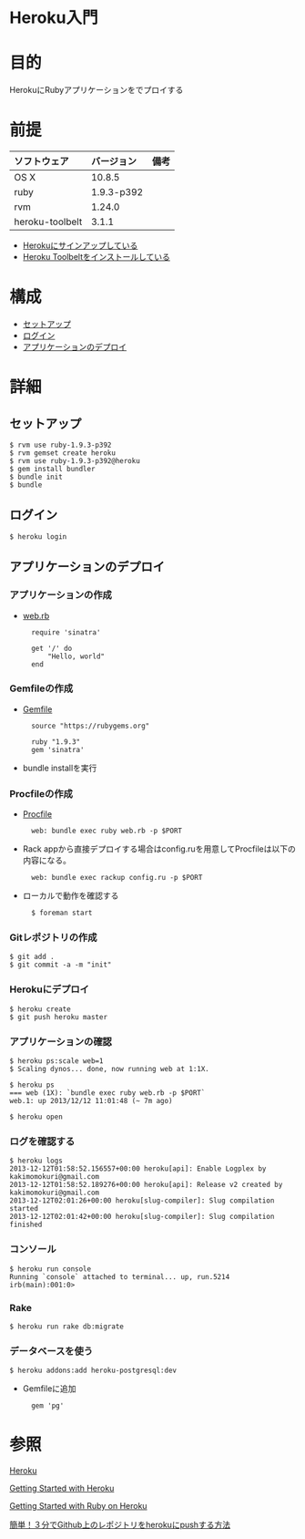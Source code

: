 Heroku入門
===================

# 目的 #
HerokuにRubyアプリケーションをでプロイする

# 前提 #
| ソフトウェア   | バージョン   | 備考        |
|:---------------|:-------------|:------------|
| OS X           |10.8.5        |             |
| ruby           |1.9.3-p392    |             |
| rvm            |1.24.0        |             |
| heroku-toolbelt   |3.1.1      |             |

+ [Herokuにサインアップしている](https://id.heroku.com/signup/devcenter)
+ [Heroku Toolbeltをインストールしている](https://toolbelt.heroku.com/)

# 構成 #
+ [セットアップ](#chap1)
+ [ログイン](#chap2)
+ [アプリケーションのデプロイ](#chap3)

# 詳細 #

## <a name="chap1">セットアップ ##

    $ rvm use ruby-1.9.3-p392
    $ rvm gemset create heroku
    $ rvm use ruby-1.9.3-p392@heroku
    $ gem install bundler
    $ bundle init
    $ bundle

## <a name="chap2">ログイン ##

    $ heroku login

## <a name="chap3">アプリケーションのデプロイ ##

### アプリケーションの作成 ###
+ [web.rb](web.rb)

        require 'sinatra'
    
        get '/' do
            "Hello, world"
        end


### Gemfileの作成 ###
+ [Gemfile](Gemfile)

        source "https://rubygems.org"

        ruby "1.9.3"
        gem 'sinatra' 

+ bundle installを実行
    
### Procfileの作成 ###

+ [Procfile](Procfile)

        web: bundle exec ruby web.rb -p $PORT

+ Rack appから直接デプロイする場合はconfig.ruを用意してProcfileは以下の内容になる。

        web: bundle exec rackup config.ru -p $PORT

+ ローカルで動作を確認する

        $ foreman start

### Gitレポジトリの作成 ###

    $ git add .
    $ git commit -a -m "init"

### Herokuにデプロイ ###

    $ heroku create
    $ git push heroku master

### アプリケーションの確認 ###

    $ heroku ps:scale web=1
    $ Scaling dynos... done, now running web at 1:1X.

    $ heroku ps
    === web (1X): `bundle exec ruby web.rb -p $PORT`
    web.1: up 2013/12/12 11:01:48 (~ 7m ago)

    $ heroku open

### ログを確認する ###

    $ heroku logs
    2013-12-12T01:58:52.156557+00:00 heroku[api]: Enable Logplex by kakimomokuri@gmail.com
    2013-12-12T01:58:52.189276+00:00 heroku[api]: Release v2 created by kakimomokuri@gmail.com
    2013-12-12T02:01:26+00:00 heroku[slug-compiler]: Slug compilation started
    2013-12-12T02:01:42+00:00 heroku[slug-compiler]: Slug compilation finished

### コンソール ###

    $ heroku run console
    Running `console` attached to terminal... up, run.5214
    irb(main):001:0> 

### Rake ###

    $ heroku run rake db:migrate

### データベースを使う ###

    $ heroku addons:add heroku-postgresql:dev

+ Gemfileに追加

        gem 'pg'

# 参照 #

[Heroku](https://www.heroku.com/)

[Getting Started with Heroku](https://devcenter.heroku.com/articles/quickstart)

[Getting Started with Ruby on Heroku](https://devcenter.heroku.com/articles/getting-started-with-ruby)

[簡単！３分でGithub上のレポジトリをherokuにpushする方法](http://dqn.sakusakutto.jp/2012/04/github-heroku-push.html)
